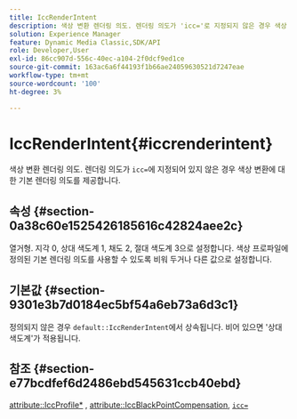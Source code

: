 ```yaml
---
title: IccRenderIntent
description: 색상 변환 렌더링 의도. 렌더링 의도가 'icc='로 지정되지 않은 경우 색상 변환에 대한 기본 렌더링 의도를 제공합니다.
solution: Experience Manager
feature: Dynamic Media Classic,SDK/API
role: Developer,User
exl-id: 86cc907d-556c-40ec-a104-2f0dcf9ed1ce
source-git-commit: 163ac6a6f44193f1b66ae24059630521d7247eae
workflow-type: tm+mt
source-wordcount: '100'
ht-degree: 3%

---
```


# IccRenderIntent{#iccrenderintent}

색상 변환 렌더링 의도. 렌더링 의도가 `icc=`에 지정되어 있지 않은 경우 색상 변환에 대한 기본 렌더링 의도를 제공합니다.

## 속성 {#section-0a38c60e1525426185616c42824aee2c}

열거형. 지각 0, 상대 색도계 1, 채도 2, 절대 색도계 3으로 설정합니다. 색상 프로파일에 정의된 기본 렌더링 의도를 사용할 수 있도록 비워 두거나 다른 값으로 설정합니다.

## 기본값 {#section-9301e3b7d0184ec5bf54a6eb73a6d3c1}

정의되지 않은 경우 `default::IccRenderIntent`에서 상속됩니다. 비어 있으면 &#39;상대 색도계&#39;가 적용됩니다.

## 참조 {#section-e77bcdfef6d2486ebd545631ccb40ebd}

[attribute::IccProfile*](../../../../../ir-api/material-cat/image-rendering-api-ref/c-ir-material-catalog/c-ir-attributes-reference/r-ir-iccprofilecmyk.md#reference-55aead2d924847ffbd1be4c46add7127) , [attribute::IccBlackPointCompensation](../../../../../ir-api/material-cat/image-rendering-api-ref/c-ir-material-catalog/c-ir-attributes-reference/r-ir-iccblackpointcompensation.md#reference-d939b0cdf6564baaa88deb1059e3b7f0), [`icc=`](../../../../../ir-api/http-protocol/image-rendering-api-ref/c-ir-http-protocol-ref/c-ir-http-protocol-command-reference/r-ir-icc.md#reference-86a2fff3cef24982ad2063d977a16e06)
